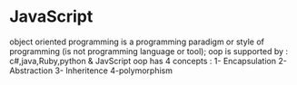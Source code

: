 # JavaScript
object oriented programming is a programming paradigm or style of programming (is not programming language or tool);
oop is supported by : c#,java,Ruby,python & JavScript 
oop has 4 concepts :    1- Encapsulation   2- Abstraction   3- Inheritence    4-polymorphism 
